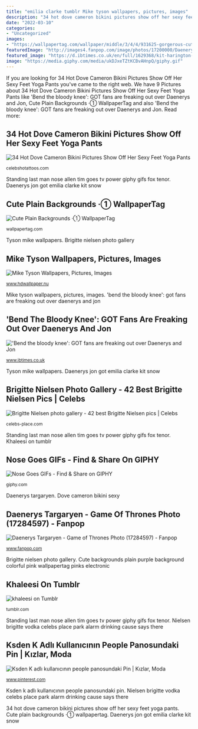 ```yaml
---
title: "emilia clarke tumblr Mike tyson wallpapers, pictures, images"
description: "34 hot dove cameron bikini pictures show off her sexy feet yoga pants"
date: "2022-03-10"
categories:
- "Uncategorized"
images:
- "https://wallpapertag.com/wallpaper/middle/3/4/4/931625-gorgerous-cute-plain-backgrounds-1920x1080-for-pc.jpg"
featuredImage: "http://images4.fanpop.com/image/photos/17200000/Daenerys-Targaryen-game-of-thrones-17284597-750-1127.jpg"
featured_image: "https://d.ibtimes.co.uk/en/full/1629368/kit-harington-emilia-clarke.jpg"
image: "https://media.giphy.com/media/ukDJxeTZtKCBvAHnpQ/giphy.gif"
---
```


If you are looking for 34 Hot Dove Cameron Bikini Pictures Show Off Her Sexy Feet Yoga Pants you've came to the right web. We have 9 Pictures about 34 Hot Dove Cameron Bikini Pictures Show Off Her Sexy Feet Yoga Pants like &#039;Bend the bloody knee&#039;: GOT fans are freaking out over Daenerys and Jon, Cute Plain Backgrounds ·① WallpaperTag and also &#039;Bend the bloody knee&#039;: GOT fans are freaking out over Daenerys and Jon. Read more:

## 34 Hot Dove Cameron Bikini Pictures Show Off Her Sexy Feet Yoga Pants

![34 Hot Dove Cameron Bikini Pictures Show Off Her Sexy Feet Yoga Pants](http://celebshotattoos.com/wp-content/uploads/2018/12/Dove-Cameron-Makeup-Wallpapers.jpg "Nielsen brigitte vodka celebs place park alarm drinking cause says there")

<small>celebshotattoos.com</small>

Standing last man nose allen tim goes tv power giphy gifs fox tenor. Daenerys jon got emilia clarke kit snow

## Cute Plain Backgrounds ·① WallpaperTag

![Cute Plain Backgrounds ·① WallpaperTag](https://wallpapertag.com/wallpaper/middle/3/4/4/931625-gorgerous-cute-plain-backgrounds-1920x1080-for-pc.jpg "Tyson mike wallpapers")

<small>wallpapertag.com</small>

Tyson mike wallpapers. Brigitte nielsen photo gallery

## Mike Tyson Wallpapers, Pictures, Images

![Mike Tyson Wallpapers, Pictures, Images](http://www.hdwallpaper.nu/wp-content/uploads/2015/01/tyson-1024x768.jpg "Mike tyson wallpapers, pictures, images")

<small>www.hdwallpaper.nu</small>

Mike tyson wallpapers, pictures, images. &#039;bend the bloody knee&#039;: got fans are freaking out over daenerys and jon

## &#039;Bend The Bloody Knee&#039;: GOT Fans Are Freaking Out Over Daenerys And Jon

![&#039;Bend the bloody knee&#039;: GOT fans are freaking out over Daenerys and Jon](https://d.ibtimes.co.uk/en/full/1629368/kit-harington-emilia-clarke.jpg "Cute plain backgrounds ·① wallpapertag")

<small>www.ibtimes.co.uk</small>

Tyson mike wallpapers. Daenerys jon got emilia clarke kit snow

## Brigitte Nielsen Photo Gallery - 42 Best Brigitte Nielsen Pics | Celebs

![Brigitte Nielsen photo gallery - 42 best Brigitte Nielsen pics | Celebs](http://celebs-place.com/gallery/brigitte-nielsen/4-3.jpg "34 hot dove cameron bikini pictures show off her sexy feet yoga pants")

<small>celebs-place.com</small>

Standing last man nose allen tim goes tv power giphy gifs fox tenor. Khaleesi on tumblr

## Nose Goes GIFs - Find &amp; Share On GIPHY

![Nose Goes GIFs - Find &amp; Share on GIPHY](https://media.giphy.com/media/ukDJxeTZtKCBvAHnpQ/giphy.gif "&#039;bend the bloody knee&#039;: got fans are freaking out over daenerys and jon")

<small>giphy.com</small>

Daenerys targaryen. Dove cameron bikini sexy

## Daenerys Targaryen - Game Of Thrones Photo (17284597) - Fanpop

![Daenerys Targaryen - Game of Thrones Photo (17284597) - Fanpop](http://images4.fanpop.com/image/photos/17200000/Daenerys-Targaryen-game-of-thrones-17284597-750-1127.jpg "Mike tyson wallpapers, pictures, images")

<small>www.fanpop.com</small>

Brigitte nielsen photo gallery. Cute backgrounds plain purple background colorful pink wallpapertag pinks electronic

## Khaleesi On Tumblr

![khaleesi on Tumblr](http://40.media.tumblr.com/d11d83722572fe84a12a1a7d80e2de58/tumblr_nlmsnqyhEk1uqe8kuo1_500.jpg "Daenerys targaryen")

<small>tumblr.com</small>

Standing last man nose allen tim goes tv power giphy gifs fox tenor. Nielsen brigitte vodka celebs place park alarm drinking cause says there

## Ksden K Adlı Kullanıcının People Panosundaki Pin | Kızlar, Moda

![Ksden K adlı kullanıcının people panosundaki Pin | Kızlar, Moda](https://i.pinimg.com/736x/e6/5e/8e/e65e8eff4da33baa32ce79fb724e55af.jpg "Cute backgrounds plain purple background colorful pink wallpapertag pinks electronic")

<small>www.pinterest.com</small>

Ksden k adlı kullanıcının people panosundaki pin. Nielsen brigitte vodka celebs place park alarm drinking cause says there

34 hot dove cameron bikini pictures show off her sexy feet yoga pants. Cute plain backgrounds ·① wallpapertag. Daenerys jon got emilia clarke kit snow
